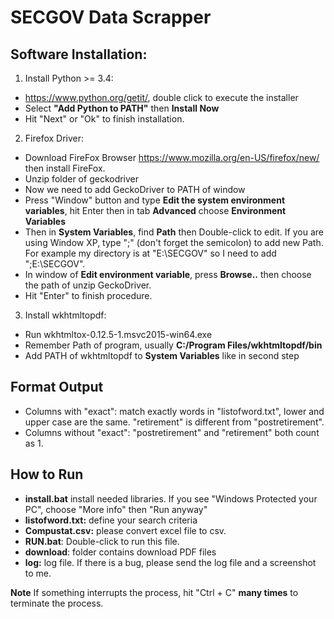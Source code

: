 # SECGOV Data Scrapper

## Software Installation:
1. Install Python >= 3.4:

  - https://www.python.org/getit/, double click to execute the installer
  - Select __"Add Python to PATH"__ then __Install Now__
  - Hit "Next" or "Ok" to finish installation.

2. Firefox Driver:

  - Download FireFox Browser https://www.mozilla.org/en-US/firefox/new/ then install FireFox.
  - Unzip folder of geckodriver
  - Now we need to add GeckoDriver to PATH of window
  - Press "Window" button and type __Edit the system environment variables__, hit Enter then in tab __Advanced__ choose __Environment Variables__
  - Then in __System Variables__, find __Path__ then Double-click to edit. If you are using Window XP, type ";<Path>" (don't forget the semicolon) to add new Path. For example my directory is at "E:\\SECGOV" so I need to add ";E:\\SECGOV".
  - In window of __Edit environment variable__, press __Browse..__ then choose the path of unzip GeckoDriver.
  - Hit "Enter" to finish procedure.

3. Install wkhtmltopdf:

  - Run wkhtmltox-0.12.5-1.msvc2015-win64.exe
  - Remember Path of program, usually __C:/Program Files/wkhtmltopdf/bin__
  - Add PATH of wkhtmltopdf to __System Variables__ like in second step

## Format Output
- Columns with "exact": match exactly words in "listofword.txt", lower and upper case are the same. "retirement" is different from "postretirement".
- Columns without "exact": "postretirement" and "retirement" both count as 1.

## How to Run
- __install.bat__ install needed libraries. If you see "Windows Protected your PC", choose "More info" then "Run anyway"
- __listofword.txt:__ define your search criteria
- __Compustat.csv:__ please convert excel file to csv.
- __RUN.bat__: Double-click to run this file.
- __download__: folder contains download PDF files
- __log:__ log file. If there is a bug, please send the log file and a screenshot to me.

__Note__ If something interrupts the process, hit "Ctrl + C" __many times__ to terminate the process.
